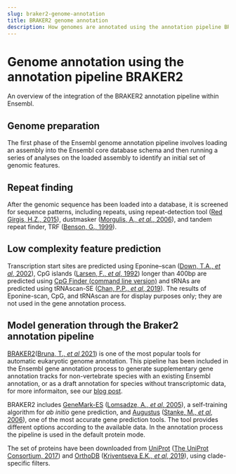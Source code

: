 ```yaml
---
slug: braker2-genome-annotation
title: BRAKER2 genome annotation
description: How genomes are annotated using the annotation pipeline BRAKER2 by Ensembl.
---
```

# Genome annotation using the annotation pipeline BRAKER2
An overview of the integration of the BRAKER2 annotation pipeline within Ensembl.

## Genome preparation
The first phase of the Ensembl genome annotation pipeline involves loading an assembly into the Ensembl core database schema and then running a series of analyses on the loaded assembly to identify an initial set of genomic features.

## Repeat finding
After the genomic sequence has been loaded into a database, it is screened for sequence patterns, including repeats, using repeat-detection tool ([Red Girgis, H.Z., 2015](https://bmcbioinformatics.biomedcentral.com/articles/10.1186/s12859-015-0654-5)), dustmasker ([Morgulis, A., _et al._, 2006](https://www.liebertpub.com/doi/10.1089/cmb.2006.13.1028)), and tandem repeat finder, TRF ([Benson, G., 1999](https://academic.oup.com/nar/article/27/2/573/1061099?login=true)).

## Low complexity feature prediction
Transcription start sites are predicted using Eponine–scan ([Down, T.A., _et al_, 2002](https://genome.cshlp.org/content/12/3/458)), CpG islands ([Larsen, F., _et al_, 1992](https://www.sciencedirect.com/science/article/abs/pii/088875439290024M?via%3Dihub)) longer than 400bp are predicted using [CpG Finder (command line version)](https://genome-source.gi.ucsc.edu/gitlist/kent.git/tree/master/src/utils/cpgIslandExt/) and tRNAs are predicted using tRNAscan-SE ([Chan, P.P., _et al_, 2019](https://link.springer.com/protocol/10.1007/978-1-4939-9173-0_1)). The results of Eponine-scan, CpG, and tRNAscan are for display purposes only; they are not used in the gene annotation process.

## Model generation through the Braker2 annotation pipeline
[BRAKER2](https://github.com/Gaius-Augustus/BRAKER)([Bruna, T., _et al_ 2021](https://www.ncbi.nlm.nih.gov/pmc/articles/PMC7787252/)) is one of the most popular tools for automatic eukaryotic genome annotation. This pipeline has been included in the Ensembl gene annotation process to generate supplementary gene annotation tracks for non-vertebrate species with an existing Ensembl annotation, or as a draft annotation for species without transcriptomic data, for more informaiton, see our [blog post](https://www.ensembl.info/2022/05/24/rapid-release-33-contains-species-annotated-via-braker2/).

BRAKER2 includes [GeneMark-ES](https://genemark.bme.gatech.edu/) ([Lomsadze, A., _et al_, 2005](https://academic.oup.com/nar/article/33/20/6494/1082033?login=true)), a self-training algorithm for _ab initio_ gene prediction, and [Augustus](https://bioinf.uni-greifswald.de/augustus/) ([Stanke, M., _et al_, 2006](https://www.ncbi.nlm.nih.gov/pmc/articles/PMC1538822/)), one of the most accurate gene prediction tools. The tool provides different options according to the available data. In the annotation process the pipeline is used in the default protein mode.

The set of proteins have been downloaded from [UniProt](https://www.uniprot.org/) ([The UniProt Consortium, 2017](https://academic.oup.com/nar/article/45/D1/D158/2605721?login=true)) and [OrthoDB](https://www.orthodb.org/) ([Kriventseva E.K., _et al_, 2019](https://academic.oup.com/nar/article/47/D1/D807/5160989?login=true)), using clade-specific filters.